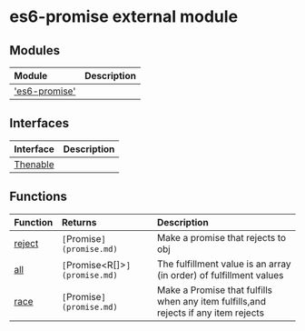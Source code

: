 # es6-promise external module


## Modules

| Module	   |  Description |
|:-------------|:---------------|
| ['es6-promise']('es6-promise'.md)     |  |




## Interfaces

| Interface	   |  Description |
|:-------------|:---------------|
| [Thenable](thenable.md)   |   |



## Functions

| Function	   | Returns | Description |
|:-------------|:------|:---------------|
| [reject](reject~xzp89.md) |`[`Promise<any>`](promise.md) `   | Make a promise that rejects to obj  |
| [all<R>](all<r>~sjwm9.md) |`[`Promise<R[]>`](promise.md) `   | The fulfillment value is an array (in order) of fulfillment values  |
| [race<R>](race<r>~id0o9.md) |`[`Promise<R>`](promise.md) `   | Make a Promise that fulfills when any item fulfills,and rejects if any item rejects  |





